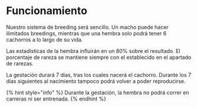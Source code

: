 # Funcionamiento

Nuestro sistema de breeding será sencillo. Un macho puede hacer ilimitados breedings, mientras que una hembra solo podrá tener 6 cachorros a lo largo de su vida.

Las estadísticas de la hembra influirán en un 80% sobre el resultado. El porcentaje de rareza se mantiene siempre con el establecido en el apartado de rarezas.

La gestación durará 7 días, tras los cuales nacerá el cachorro. Durante los 7 días siguientes al nacimiento tampoco podrá volver a poder reproducirse.

{% hint style="info" %}
Durante la gestación, la hembra no podrá correr en carreras ni ser entrenada.
{% endhint %}
